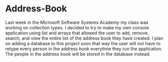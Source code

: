 # Address-Book
Last week in the Microsoft Software Systems Academy my class was working on collection types. 
I decided to try to make my own console application using list and arrays that allowed the user
to add, remove, search, and view the entire list of the address book they have created. 
I plan on adding a database to this project soon that way the user will not have to retype every
person in the address book everytime they run the application. The people in the address book will
be stored in the database instead.
